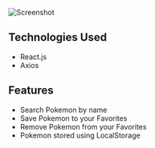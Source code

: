 
![Screenshot](https://i.imgur.com/I07xT24l.png)

## Technologies Used

- React.js
- Axios


## Features

- Search Pokemon by name
- Save Pokemon to your Favorites
- Remove Pokemon from your Favorites
- Pokemon stored using LocalStorage

